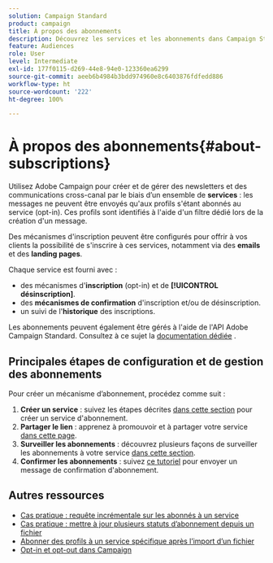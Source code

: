 ```yaml
---
solution: Campaign Standard
product: campaign
title: À propos des abonnements
description: Découvrez les services et les abonnements dans Campaign Standard.
feature: Audiences
role: User
level: Intermediate
exl-id: 177f0115-d269-44e8-94e0-123360ea6299
source-git-commit: aeeb6b4984b3bdd974960e8c6403876fdfedd886
workflow-type: ht
source-wordcount: '222'
ht-degree: 100%

---
```


# À propos des abonnements{#about-subscriptions}

Utilisez Adobe Campaign pour créer et de gérer des newsletters et des communications cross-canal par le biais d’un ensemble de **services** : les messages ne peuvent être envoyés qu&#39;aux profils s&#39;étant abonnés au service (opt-in). Ces profils sont identifiés à l&#39;aide d&#39;un filtre dédié lors de la création d&#39;un message.

Des mécanismes d&#39;inscription peuvent être configurés pour offrir à vos clients la possibilité de s&#39;inscrire à ces services, notamment via des **emails** et des **landing pages**.

Chaque service est fourni avec :

* des mécanismes d&#39;**inscription** (opt-in) et de **[!UICONTROL désinscription]**.
* des **mécanismes de confirmation** d&#39;inscription et/ou de désinscription.
* un suivi de l&#39;**historique** des inscriptions.

Les abonnements peuvent également être gérés à l&#39;aide de l&#39;API Adobe Campaign Standard. Consultez à ce sujet la [documentation dédiée](../../api/using/creating-a-service.md) .

## Principales étapes de configuration et de gestion des abonnements

Pour créer un mécanisme d’abonnement, procédez comme suit :

1. **Créer un service** : suivez les étapes décrites [dans cette section](../../audiences/using/creating-a-service.md) pour créer un service d&#39;abonnement.
1. **Partager le lien** : apprenez à promouvoir et à partager votre service [dans cette page](../../audiences/using/promoting-a-service.md).
1. **Surveiller les abonnements** : découvrez plusieurs façons de surveiller les abonnements à votre service [dans cette section](../../audiences/using/monitoring-subscriptions.md).
1. **Confirmer les abonnements** : suivez [ce tutoriel](../../audiences/using/confirming-subscription-to-a-service.md) pour envoyer un message de confirmation d&#39;abonnement.

## Autres ressources

* [Cas pratique : requête incrémentale sur les abonnés à un service](../../automating/using/incremental-query-on-subscribers.md)
* [Cas pratique : mettre à jour plusieurs statuts d’abonnement depuis un fichier](../../automating/using/updating-subscriptions-from-file.md)
* [Abonner des profils à un service spécifique après l’import d’un fichier](../../automating/using/subscribing-profiles-from-file.md)
* [Opt-in et opt-out dans Campaign](../../audiences/using/about-opt-in-and-opt-out-in-campaign.md)
